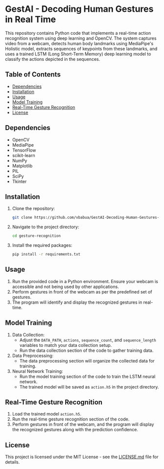 # GestAI - Decoding Human Gestures in Real Time

This repository contains Python code that implements a real-time action recognition system using deep learning and OpenCV. The system captures video from a webcam, detects human body landmarks using MediaPipe's Holistic model, extracts sequences of keypoints from these landmarks, and uses a trained LSTM (Long Short-Term Memory) deep learning model to classify the actions depicted in the sequences.

## Table of Contents
- [Dependencies](#dependencies)
- [Installation](#installation)
- [Usage](#usage)
- [Model Training](#model-training)
- [Real-Time Gesture Recognition](#real-time-gesture-recognition)
- [License](#license)

## Dependencies
- OpenCV
- MediaPipe
- TensorFlow
- scikit-learn
- NumPy
- Matplotlib
- PIL
- SciPy
- Tkinter

## Installation
1. Clone the repository:
    ```bash
    git clone https://github.com/vbabua/GestAI-Decoding-Human-Gestures-in-Real-Time.git
    ```
2. Navigate to the project directory:
    ```bash
    cd gesture-recognition
    ```
3. Install the required packages:
    ```bash
    pip install -r requirements.txt
    ```

## Usage
1. Run the provided code in a Python environment. Ensure your webcam is accessible and not being used by other applications.
2. Perform gestures in front of the webcam as per the predefined set of gestures.
3. The program will identify and display the recognized gestures in real-time.

## Model Training
1. Data Collection:
   - Adjust the `DATA_PATH`, `actions`, `sequence_count`, and `sequence_length` variables to match your data collection setup.
   - Run the data collection section of the code to gather training data.
2. Data Preprocessing:
   - The data preprocessing section will organize the collected data for training.
3. Neural Network Training:
   - Run the model training section of the code to train the LSTM neural network.
   - The trained model will be saved as `action.h5` in the project directory.

## Real-Time Gesture Recognition
1. Load the trained model `action.h5`.
2. Run the real-time gesture recognition section of the code.
3. Perform gestures in front of the webcam, and the program will display the recognized gestures along with the prediction confidence.

## License
This project is licensed under the MIT License - see the [LICENSE.md](https://github.com/vbabua/GestAI-Decoding-Human-Gestures-in-Real-Time/blob/main/LICENSE) file for details.
